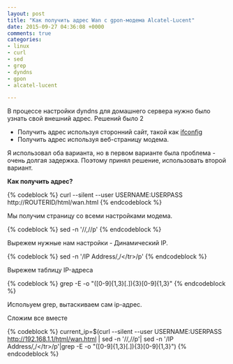 ```yaml
---
layout: post
title: "Как получить адрес Wan с gpon-модема Alcatel-Lucent"
date: 2015-09-27 04:36:08 +0000
comments: true
categories: 
- linux
- curl
- sed
- grep
- dyndns
- gpon
- alcatel-lucent

---
```


<!-- more -->

В процессе настройки dyndns для домашнего сервера нужно было узнать свой внешний адрес. Решений было 2

*   Получить адрес используя сторонний сайт, такой как [ifconfig](http://ifconfig.me)
*   Получить адрес используя веб-страницу модема.


Я использовал оба варианта, но в первом варианте была проблема - очень долгая задержка. Поэтому принял решение, использовать второй вариант.

**Как получить адрес?**

{% codeblock %}
curl --silent --user USERNAME:USERPASS http://ROUTERID/html/wan.html
{% endcodeblock %}

Мы получим страницу со всеми настройками модема.

{% codeblock %}
sed -n '/<!-- DYNAMIC IP -->/,/<!-- end DYNAMIC IP -->/p'
{% endcodeblock %}

Вырежем нужные нам настройки - Динамический IP.

{%  codeblock %}
 sed -n '/IP Address/,/<\/tr>/p'
{% endcodeblock %}

Вырежем таблицу IP-адреса

{% codeblock %}
grep -E -o "([0-9]{1,3}[\.]){3}[0-9]{1,3}"
{% endcodeblock %}

Испольуем grep, вытаскиваем сам ip-адрес.

Сложим все вместе

{% codeblock %}
current_ip=$(curl --silent --user USERNAME:USERPASS http://192.168.1.1/html/wan.html | sed -n '/<!-- DYNAMIC IP -->/,/<!-- end DYNAMIC IP -->/p'| sed -n '/IP Address/,/<\/tr>/p'|grep -E -o "([0-9]{1,3}[\.]){3}[0-9]{1,3}")
{% endcodeblock %}

